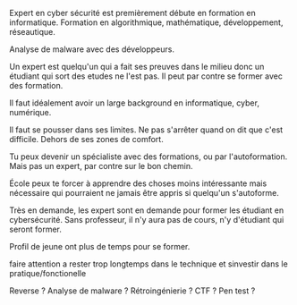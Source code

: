 Expert en cyber sécurité est premièrement débute en formation en informatique. Formation en algorithmique, mathématique, développement, réseautique.

Analyse de malware avec des développeurs.

Un expert est quelqu'un qui a fait ses preuves dans le milieu donc un étudiant qui sort des etudes ne l'est pas. Il peut par contre se former avec des formation.

Il faut idéalement avoir un large background en informatique, cyber, numérique.

Il faut se pousser dans ses limites. Ne pas s'arrêter quand on dit que c'est difficile. Dehors de ses zones de comfort.

Tu peux devenir un spécialiste avec des formations, ou par l'autoformation. Mais pas un expert, par contre sur le bon chemin.

École peux te forcer à apprendre des choses moins intéressante mais nécessaire qui pourraient ne jamais être appris si quelqu'un s'autoforme.

Très en demande, les expert sont en demande pour former les étudiant en cybersécurité. Sans professeur, il n'y aura pas de cours, n'y d'étudiant qui seront former.

Profil de jeune ont plus de temps pour se former.

faire attention a rester trop longtemps dans le technique et sinvestir dans le pratique/fonctionelle 

Reverse ?
Analyse de malware ?
Rétroingénierie ?
CTF ?
Pen test ?


